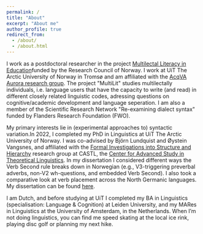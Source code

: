 ```yaml
---
permalink: /
title: "About"
excerpt: "About me"
author_profile: true
redirect_from: 
  - /about/
  - /about.html
---
```


I work as a postdoctoral researcher in the project [Multilectal Literacy in Education](https://www.hvl.no/en/multilit)funded by the Research Council of Norway. I work at UiT The Arctic University of Norway in Tromsø and am affiliated with the [AcqVA Aurora research group](https://uit.no/research/acqva). The project "MultiLit" studies multilectally individuals, i.e. language users that have the capacity to write (and read) in different closely related linguistic codes, adressing questions on cognitive/academic development and language seperation. I am also a member of the Scientific Research Network "Re-examining dialect syntax" funded by Flanders Research Foundation (FWO). 

My primary interests lie in (experimental approaches to) syntactic variation.In 2022, I completed my PhD in Linguistics at UiT The Arctic University of Norway. I was co-advised by Björn Lundquist and Øystein Vangsnes, and affiliated with the [Formal Investigations into Structure and Hierarchy](https://site.uit.no/castlfish/) research group at CASTL, the [Center for Advanced Study in Theoretical Linguistics](https://site.uit.no/castl/). In my dissertation I considered different ways the Verb Second rule breaks down in Norwegian (e.g., V3-triggering preverbal adverbs, non-V2 wh-questions, and embedded Verb Second). I also took a comparative look at verb placement across the North Germanic languages. My dissertation can be found [here](https://hdl.handle.net/10037/24398).

I am Dutch, and before studying at UiT I completed my BA in Linguistics (specialisation: Language & Cognition) at Leiden University, and my MARes in Linguistics at the University of Amsterdam, in the Netherlands. When I’m not doing linguistics, you can find me speed skating at the local ice rink, playing disc golf or planning my next hike.
